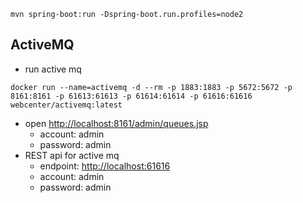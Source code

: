 ```
mvn spring-boot:run -Dspring-boot.run.profiles=node2
```
## ActiveMQ
- run active mq
```
docker run --name=activemq -d --rm -p 1883:1883 -p 5672:5672 -p 8161:8161 -p 61613:61613 -p 61614:61614 -p 61616:61616 webcenter/activemq:latest
```
- open <http://localhost:8161/admin/queues.jsp>
    - account: admin
    - password: admin
- REST api for active mq
    - endpoint: <http://localhost:61616>
    - account: admin
    - password: admin

